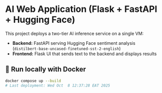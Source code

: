 # AI Web Application (Flask + FastAPI + Hugging Face)

This project deploys a two-tier AI inference service on a single VM:
- **Backend:** FastAPI serving Hugging Face sentiment analysis (`distilbert-base-uncased-finetuned-sst-2-english`)
- **Frontend:** Flask UI that sends text to the backend and displays results

## 🐳 Run locally with Docker

```bash
docker compose up --build
# Last deployment: Wed Oct  8 12:37:28 EAT 2025
